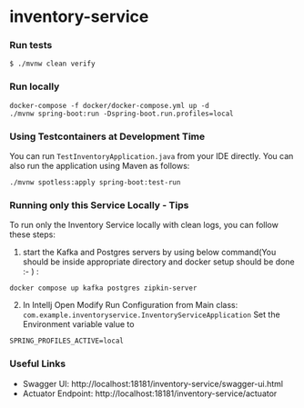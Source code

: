 # inventory-service

### Run tests
`$ ./mvnw clean verify`

### Run locally

```shell
docker-compose -f docker/docker-compose.yml up -d
./mvnw spring-boot:run -Dspring-boot.run.profiles=local
```

### Using Testcontainers at Development Time
You can run `TestInventoryApplication.java` from your IDE directly.
You can also run the application using Maven as follows:

```shell
./mvnw spotless:apply spring-boot:test-run
```

### Running only this Service Locally - Tips

To run only the Inventory Service locally with clean logs, you can follow these steps:


1. start the Kafka and Postgres servers by using below command(You should be inside appropriate directory and docker setup should be done :- ) :
```shell
docker compose up kafka postgres zipkin-server
```

2. In IntelIj Open Modify Run Configuration from Main class:
        `com.example.inventoryservice.InventoryServiceApplication`
Set the Environment variable value to 
```text
SPRING_PROFILES_ACTIVE=local
```


### Useful Links
* Swagger UI: http://localhost:18181/inventory-service/swagger-ui.html
* Actuator Endpoint: http://localhost:18181/inventory-service/actuator
